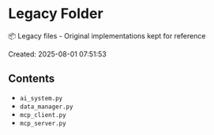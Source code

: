 # Legacy Folder

📦 Legacy files - Original implementations kept for reference

Created: 2025-08-01 07:51:53

## Contents

- `ai_system.py`
- `data_manager.py`
- `mcp_client.py`
- `mcp_server.py`
